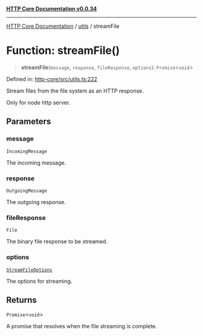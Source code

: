 [**HTTP Core Documentation v0.0.34**](../../README.md)

***

[HTTP Core Documentation](../../modules.md) / [utils](../README.md) / streamFile

# Function: streamFile()

> **streamFile**(`message`, `response`, `fileResponse`, `options`): `Promise`\<`void`\>

Defined in: [http-core/src/utils.ts:222](https://github.com/stonemjs/http-core/blob/1848d2cc8e9419d9e370ae707c528a45d3c2ac5a/src/utils.ts#L222)

Stream files from the file system as an HTTP response.

Only for node http server.

## Parameters

### message

`IncomingMessage`

The incoming message.

### response

`OutgoingMessage`

The outgoing response.

### fileResponse

`File`

The binary file response to be streamed.

### options

[`StreamFileOptions`](../../declarations/type-aliases/StreamFileOptions.md)

The options for streaming.

## Returns

`Promise`\<`void`\>

A promise that resolves when the file streaming is complete.
